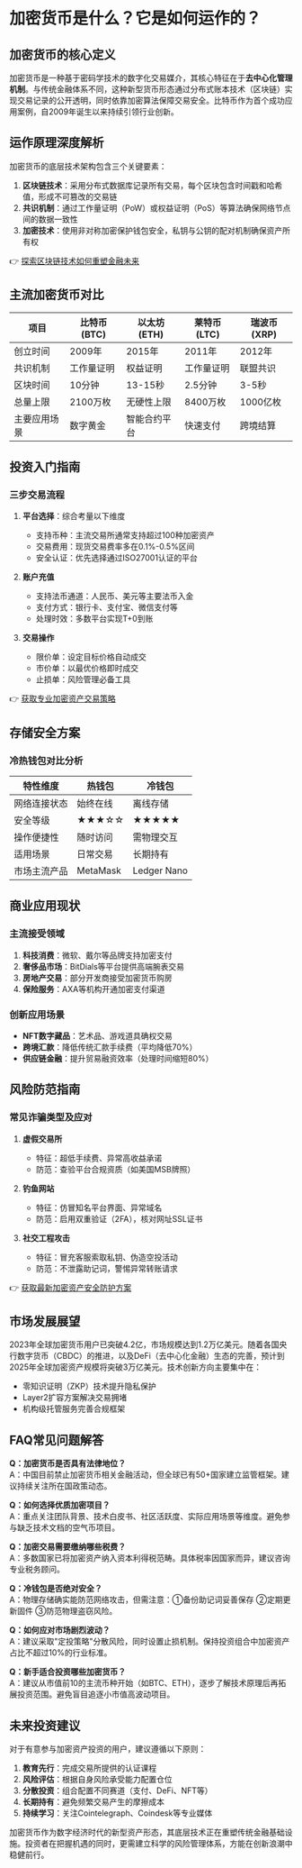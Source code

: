 # 加密货币是什么？它是如何运作的？

## 加密货币的核心定义

加密货币是一种基于密码学技术的数字化交易媒介，其核心特征在于**去中心化管理机制**。与传统金融体系不同，这种新型货币形态通过分布式账本技术（区块链）实现交易记录的公开透明，同时依靠加密算法保障交易安全。比特币作为首个成功应用案例，自2009年诞生以来持续引领行业创新。

## 运作原理深度解析

加密货币的底层技术架构包含三个关键要素：
1. **区块链技术**：采用分布式数据库记录所有交易，每个区块包含时间戳和哈希值，形成不可篡改的交易链
2. **共识机制**：通过工作量证明（PoW）或权益证明（PoS）等算法确保网络节点间的数据一致性
3. **加密技术**：使用非对称加密保护钱包安全，私钥与公钥的配对机制确保资产所有权

👉 [探索区块链技术如何重塑金融未来](https://bit.ly/okx_welcome)

## 主流加密货币对比

| 项目        | 比特币(BTC)   | 以太坊(ETH)   | 莱特币(LTC)   | 瑞波币(XRP)   |
|-----------|------------|------------|------------|------------|
| 创立时间     | 2009年     | 2015年     | 2011年     | 2012年     |
| 共识机制     | 工作量证明   | 权益证明     | 工作量证明   | 联盟共识     |
| 区块时间     | 10分钟      | 13-15秒    | 2.5分钟     | 3-5秒      |
| 总量上限     | 2100万枚    | 无硬性上限   | 8400万枚    | 1000亿枚    |
| 主要应用场景 | 数字黄金     | 智能合约平台 | 快速支付     | 跨境结算     |

## 投资入门指南

### 三步交易流程
1. **平台选择**：综合考量以下维度
   - 支持币种：主流交易所通常支持超过100种加密资产
   - 交易费用：现货交易费率多在0.1%-0.5%区间
   - 安全认证：优先选择通过ISO27001认证的平台

2. **账户充值**
   - 支持法币通道：人民币、美元等主要法币入金
   - 支付方式：银行卡、支付宝、微信支付等
   - 处理时效：多数平台实现T+0到账

3. **交易操作**
   - 限价单：设定目标价格自动成交
   - 市价单：以最优价格即时成交
   - 止损单：风险管理必备工具

👉 [获取专业加密资产交易策略](https://bit.ly/okx_welcome)

## 存储安全方案

### 冷热钱包对比分析

| 特性维度     | 热钱包       | 冷钱包       |
|----------|------------|------------|
| 网络连接状态  | 始终在线     | 离线存储     |
| 安全等级    | ★★★☆☆     | ★★★★★     |
| 操作便捷性   | 随时访问     | 需物理交互   |
| 适用场景    | 日常交易     | 长期持有     |
| 市场主流产品 | MetaMask  | Ledger Nano |

## 商业应用现状

### 主流接受领域
1. **科技消费**：微软、戴尔等品牌支持加密支付
2. **奢侈品市场**：BitDials等平台提供高端腕表交易
3. **房地产交易**：部分开发商接受加密货币购房
4. **保险服务**：AXA等机构开通加密支付渠道

### 创新应用场景
- **NFT数字藏品**：艺术品、游戏道具确权交易
- **跨境汇款**：降低传统汇款手续费（平均降低70%）
- **供应链金融**：提升贸易融资效率（处理时间缩短80%）

## 风险防范指南

### 常见诈骗类型及应对
1. **虚假交易所**
   - 特征：超低手续费、异常高收益承诺
   - 防范：查验平台合规资质（如美国MSB牌照）

2. **钓鱼网站**
   - 特征：仿冒知名平台界面、异常域名
   - 防范：启用双重验证（2FA），核对网址SSL证书

3. **社交工程攻击**
   - 特征：冒充客服索取私钥、伪造空投活动
   - 防范：不泄露助记词，警惕异常转账请求

👉 [获取最新加密资产安全防护方案](https://bit.ly/okx_welcome)

## 市场发展展望

2023年全球加密货币用户已突破4.2亿，市场规模达到1.2万亿美元。随着各国央行数字货币（CBDC）的推进，以及DeFi（去中心化金融）生态的完善，预计到2025年全球加密资产规模将突破3万亿美元。技术创新方向主要集中在：
- 零知识证明（ZKP）技术提升隐私保护
- Layer2扩容方案解决交易拥堵
- 机构级托管服务完善合规框架

## FAQ常见问题解答

**Q：加密货币是否具有法律地位？**  
A：中国目前禁止加密货币相关金融活动，但全球已有50+国家建立监管框架。建议持续关注所在国政策动态。

**Q：如何选择优质加密项目？**  
A：重点关注团队背景、技术白皮书、社区活跃度、实际应用场景等维度。避免参与缺乏技术文档的空气币项目。

**Q：加密交易需要缴纳哪些税费？**  
A：多数国家已将加密资产纳入资本利得税范畴。具体税率因国家而异，建议咨询专业税务顾问。

**Q：冷钱包是否绝对安全？**  
A：物理存储确实能防范网络攻击，但需注意：①备份助记词妥善保存 ②定期更新固件 ③防范物理盗窃风险。

**Q：如何应对市场剧烈波动？**  
A：建议采取"定投策略"分散风险，同时设置止损机制。保持投资组合中加密资产占比不超过10%的行业标准。

**Q：新手适合投资哪些加密货币？**  
A：建议从市值前10的主流币种开始（如BTC、ETH），逐步了解技术原理后再拓展投资范围。避免盲目追逐小市值高波动项目。

## 未来投资建议

对于有意参与加密资产投资的用户，建议遵循以下原则：
1. **教育先行**：完成交易所提供的认证课程
2. **风险评估**：根据自身风险承受能力配置仓位
3. **分散投资**：组合配置不同赛道（支付、DeFi、NFT等）
4. **长期持有**：避免频繁交易产生的摩擦成本
5. **持续学习**：关注Cointelegraph、Coindesk等专业媒体

加密货币作为数字经济时代的新型资产形态，其底层技术正在重塑传统金融基础设施。投资者在把握机遇的同时，更需建立科学的风险管理体系，方能在创新浪潮中稳健前行。